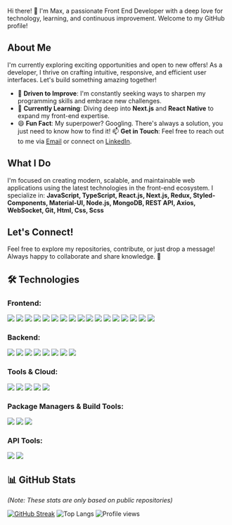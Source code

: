 Hi there! 👋 I'm Max, a passionate Front End Developer with a deep love for technology, learning, and continuous improvement. Welcome to my GitHub profile!

## About Me
I'm currently exploring exciting opportunities and open to new offers! As a developer, I thrive on crafting intuitive, responsive, and efficient user interfaces. Let's build something amazing together!

- 🚀 **Driven to Improve**: I'm constantly seeking ways to sharpen my programming skills and embrace new challenges.
- 🌱 **Currently Learning**: Diving deep into **Next.js** and **React Native** to expand my front-end expertise.
- 😄 **Fun Fact**: My superpower? Googling. There's always a solution, you just need to know how to find it!
📫 **Get in Touch**: Feel free to reach out to me via [Email](mailto:maxduma16@gmail.com) or connect on [LinkedIn](https://www.linkedin.com/in/maxduma).

## What I Do
I'm focused on creating modern, scalable, and maintainable web applications using the latest technologies in the front-end ecosystem. I specialize in:
**JavaScript, TypeScript, React.js, Next.js, Redux, Styled-Components, Material-UI, Node.js, MongoDB, REST API, Axios, WebSocket, Git,
Html, Css, Scss**

## Let's Connect!
Feel free to explore my repositories, contribute, or just drop a message! Always happy to collaborate and share knowledge. 🚀

## 🛠 Technologies

### Frontend:
<p>
  <img src="https://img.shields.io/badge/-JavaScript-F7DF1E?style=flat-square&logo=javascript&logoColor=black" />
  <img src="https://img.shields.io/badge/-TypeScript-3178C6?style=flat-square&logo=typescript&logoColor=white" />
  <img src="https://img.shields.io/badge/-React-61DAFB?style=flat-square&logo=react&logoColor=black" />
  <img src="https://img.shields.io/badge/-Next.js-000000?style=flat-square&logo=nextdotjs&logoColor=white" />
  <img src="https://img.shields.io/badge/-Redux-764ABC?style=flat-square&logo=redux&logoColor=white" />
  <img src="https://img.shields.io/badge/-Redux%20Toolkit-764ABC?style=flat-square&logo=redux&logoColor=white" />
  <img src="https://img.shields.io/badge/-RTK%20Query-764ABC?style=flat-square&logo=redux&logoColor=white" />
  <img src="https://img.shields.io/badge/-MobX-FF9955?style=flat-square&logo=mobx&logoColor=black" />
  <img src="https://img.shields.io/badge/-Styled--Components-DB7093?style=flat-square&logo=styled-components&logoColor=white" />
  <img src="https://img.shields.io/badge/-Material--UI-0081CB?style=flat-square&logo=material-ui&logoColor=white" />
  <img src="https://img.shields.io/badge/-Bootstrap-7952B3?style=flat-square&logo=bootstrap&logoColor=white" />
  <img src="https://img.shields.io/badge/-HTML5-E34F26?style=flat-square&logo=html5&logoColor=white" />
  <img src="https://img.shields.io/badge/-CSS3-1572B6?style=flat-square&logo=css3&logoColor=white" />
  <img src="https://img.shields.io/badge/-SCSS-CC6699?style=flat-square&logo=sass&logoColor=white" />
  <img src="https://img.shields.io/badge/-Classnames-000000?style=flat-square&logo=classnames&logoColor=white" />
  <img src="https://img.shields.io/badge/-React%20Hook%20Form-EC5990?style=flat-square&logo=reacthookform&logoColor=white" />
  <img src="https://img.shields.io/badge/-Chart.js-FF6384?style=flat-square&logo=chartdotjs&logoColor=white" />
</p>

### Backend:
<p>
  <img src="https://img.shields.io/badge/-Node.js-339933?style=flat-square&logo=nodedotjs&logoColor=white" />
  <img src="https://img.shields.io/badge/-Express.js-000000?style=flat-square&logo=express&logoColor=white" />
  <img src="https://img.shields.io/badge/-MongoDB-47A248?style=flat-square&logo=mongodb&logoColor=white" />
  <img src="https://img.shields.io/badge/-Mongoose-800?style=flat-square&logo=mongoose&logoColor=white" />
  <img src="https://img.shields.io/badge/-GraphQL-E10098?style=flat-square&logo=graphql&logoColor=white" />
  <img src="https://img.shields.io/badge/-Auth.js-000000?style=flat-square&logo=auth0&logoColor=white" />
  <img src="https://img.shields.io/badge/-REST%20API-02569B?style=flat-square&logo=api&logoColor=white" />
  <img src="https://img.shields.io/badge/-WebSocket-010101?style=flat-square&logo=websocket&logoColor=white" />
</p>

### Tools & Cloud:
<p>
  <img src="https://img.shields.io/badge/-Git-F05032?style=flat-square&logo=git&logoColor=white" />
  <img src="https://img.shields.io/badge/-GitHub-181717?style=flat-square&logo=github&logoColor=white" />
  <img src="https://img.shields.io/badge/-Docker-2496ED?style=flat-square&logo=docker&logoColor=white" />
  <img src="https://img.shields.io/badge/-Google%20Cloud-4285F4?style=flat-square&logo=googlecloud&logoColor=white" />
  <img src="https://img.shields.io/badge/-Firebase-FFCA28?style=flat-square&logo=firebase&logoColor=black" />
</p>

### Package Managers & Build Tools:
<p>
  <img src="https://img.shields.io/badge/-npm-CB3837?style=flat-square&logo=npm&logoColor=white" />
  <img src="https://img.shields.io/badge/-yarn-2C8EBB?style=flat-square&logo=yarn&logoColor=white" />
  <img src="https://img.shields.io/badge/-Webpack-8DD6F9?style=flat-square&logo=webpack&logoColor=black" />
</p>

### API Tools:
<p>
  <img src="https://img.shields.io/badge/-Postman-FF6C37?style=flat-square&logo=postman&logoColor=white" />
  <img src="https://img.shields.io/badge/-Insomnia-4000BF?style=flat-square&logo=insomnia&logoColor=white" />
</p>

## 📊 GitHub Stats
_(Note: These stats are only based on public repositories)_

[![GitHub Streak](https://streak-stats.demolab.com/?user=maxduma&theme=vue-dark)](https://git.io/streak-stats)
![Top Langs](https://github-readme-stats.vercel.app/api/top-langs/?username=maxduma&layout=compact&theme=vue-dark)
![Profile views](https://komarev.com/ghpvc/?username=maxduma)
